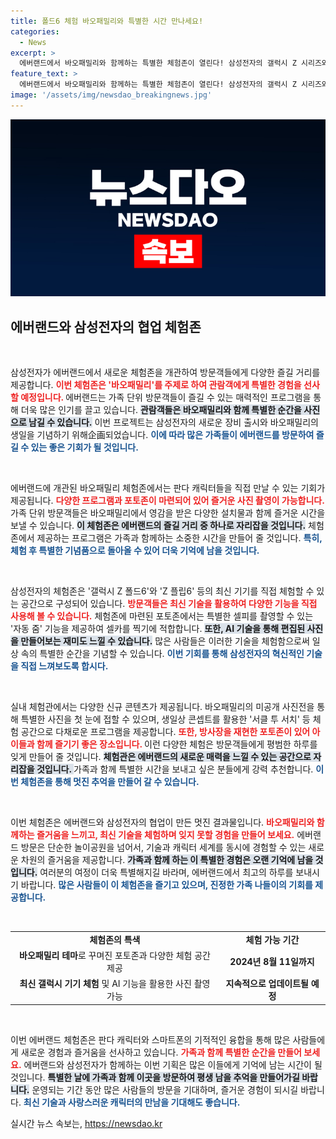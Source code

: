 ```yaml
---
title: 폴드6 체험 바오패밀리와 특별한 시간 만나세요!
categories:
  - News
excerpt: >
  에버랜드에서 바오패밀리와 함께하는 특별한 체험존이 열린다! 삼성전자의 갤럭시 Z 시리즈와 함께하는 포토존, 미공개 사진전 등 다양한 경험을 통해 색다른 추억을 만들어보세요. 8월 11일까지!
feature_text: >
  에버랜드에서 바오패밀리와 함께하는 특별한 체험존이 열린다! 삼성전자의 갤럭시 Z 시리즈와 함께하는 포토존, 미공개 사진전 등 다양한 경험을 통해 색다른 추억을 만들어보세요. 8월 11일까지!
image: '/assets/img/newsdao_breakingnews.jpg'
---
```


<p><img src="/assets/img/newsdao_breakingnews.jpg" alt="cryptoinkorea 속보" /></p>

<h2 data-ke-size="size26">에버랜드와 삼성전자의 협업 체험존</h2>

<p data-ke-size="size16">&nbsp;</p>

<p>삼성전자가 에버랜드에서 새로운 체험존을 개관하여 방문객들에게 다양한 즐길 거리를 제공합니다. <b><span style="color: #ee2323;">이번 체험존은 '바오패밀리'를 주제로 하여 관람객에게 특별한 경험을 선사할 예정입니다. </span></b> 에버랜드는 가족 단위 방문객들이 즐길 수 있는 매력적인 프로그램을 통해 더욱 많은 인기를 끌고 있습니다. <b><span style="background-color: #21538527;">관람객들은 바오패밀리와 함께 특별한 순간을 사진으로 남길 수 있습니다.</span></b> 이번 프로젝트는 삼성전자의 새로운 장비 출시와 바오패밀리의 생일을 기념하기 위해企画되었습니다. <b><span style="color: #1a5490;">이에 따라 많은 가족들이 에버랜드를 방문하여 즐길 수 있는 좋은 기회가 될 것입니다.</span></b></p>

<p data-ke-size="size16">&nbsp;</p>

<p>에버랜드에 개관된 바오패밀리 체험존에서는 판다 캐릭터들을 직접 만날 수 있는 기회가 제공됩니다. <b><span style="color: #ee2323;">다양한 프로그램과 포토존이 마련되어 있어 즐거운 사진 촬영이 가능합니다.</span></b> 가족 단위 방문객들은 바오패밀리에서 영감을 받은 다양한 설치물과 함께 즐거운 시간을 보낼 수 있습니다. <b><span style="background-color: #21538527;">이 체험존은 에버랜드의 즐길 거리 중 하나로 자리잡을 것입니다.</span></b> 체험존에서 제공하는 프로그램은 가족과 함께하는 소중한 시간을 만들어 줄 것입니다. <b><span style="color: #1a5490;">특히, 체험 후 특별한 기념품으로 돌아올 수 있어 더욱 기억에 남을 것입니다.</span></b></p>

<p data-ke-size="size16">&nbsp;</p>

<p>삼성전자의 체험존은 '갤럭시 Z 폴드6'와 'Z 플립6' 등의 최신 기기를 직접 체험할 수 있는 공간으로 구성되어 있습니다. <b><span style="color: #ee2323;">방문객들은 최신 기술을 활용하여 다양한 기능을 직접 사용해 볼 수 있습니다.</span></b> 체험존에 마련된 포토존에서는 특별한 셀피를 촬영할 수 있는 '자동 줌' 기능을 제공하여 셀카를 찍기에 적합합니다. <b><span style="background-color: #21538527;">또한, AI 기술을 통해 편집된 사진을 만들어보는 재미도 느낄 수 있습니다.</span></b> 많은 사람들은 이러한 기술을 체험함으로써 일상 속의 특별한 순간을 기념할 수 있습니다. <b><span style="color: #1a5490;">이번 기회를 통해 삼성전자의 혁신적인 기술을 직접 느껴보도록 합시다.</span></b></p>

<p data-ke-size="size16">&nbsp;</p>

<p>실내 체험관에서는 다양한 신규 콘텐츠가 제공됩니다. 바오패밀리의 미공개 사진전을 통해 특별한 사진을 첫 눈에 접할 수 있으며, 생일상 콘셉트를 활용한 '서클 투 서치' 등 체험 공간으로 다채로운 프로그램을 제공합니다. <b><span style="color: #ee2323;">또한, 방사장을 재현한 포토존이 있어 아이들과 함께 즐기기 좋은 장소입니다. </span></b> 이런 다양한 체험은 방문객들에게 평범한 하루를 잊게 만들어 줄 것입니다. <b><span style="background-color: #21538527;">체험관은 에버랜드의 새로운 매력을 느낄 수 있는 공간으로 자리잡을 것입니다. </span></b> 가족과 함께 특별한 시간을 보내고 싶은 분들에게 강력 추천합니다. <b><span style="color: #1a5490;">이번 체험존을 통해 멋진 추억을 만들어 갈 수 있습니다.</span></b></p>

<p data-ke-size="size16">&nbsp;</p>

<p>이번 체험존은 에버랜드와 삼성전자의 협업이 만든 멋진 결과물입니다. <b><span style="color: #ee2323;">바오패밀리와 함께하는 즐거움을 느끼고, 최신 기술을 체험하며 잊지 못할 경험을 만들어 보세요.</span></b> 에버랜드 방문은 단순한 놀이공원을 넘어서, 기술과 캐릭터 세계를 동시에 경험할 수 있는 새로운 차원의 즐거움을 제공합니다. <b><span style="background-color: #21538527;">가족과 함께 하는 이 특별한 경험은 오랜 기억에 남을 것입니다.</span></b> 여러분의 여정이 더욱 특별해지길 바라며, 에버랜드에서 최고의 하루를 보내시기 바랍니다. <b><span style="color: #1a5490;">많은 사람들이 이 체험존을 즐기고 있으며, 진정한 가족 나들이의 기회를 제공합니다.</span></b></p>

<p data-ke-size="size16">&nbsp;</p>

<table style="width: 100%; border-collapse: collapse;">
<tr>
<td style="text-align: center; height: 17px;"><b>체험존의 특색</b></td>
<td style="text-align: center; height: 17px;"><b>체험 가능 기간</b></td>
</tr>
<tr>
<td style="text-align: center; height: 17px;"><b>바오패밀리 테마</b>로 꾸며진 포토존과 다양한 체험 공간 제공</td>
<td style="text-align: center; height: 17px;"><b>2024년 8월 11일까지</b></td>
</tr>
<tr>
<td style="text-align: center; height: 17px;"><b>최신 갤럭시 기기 체험</b> 및 AI 기능을 활용한 사진 촬영 가능</td>
<td style="text-align: center; height: 17px;"><b>지속적으로 업데이트될 예정</b></td>
</tr>
</table>

<p data-ke-size="size16">&nbsp;</p>

<p>이번 에버랜드 체험존은 판다 캐릭터와 스마트폰의 기적적인 융합을 통해 많은 사람들에게 새로운 경험과 즐거움을 선사하고 있습니다. <b><span style="color: #ee2323;">가족과 함께 특별한 순간을 만들어 보세요.</span></b> 에버랜드와 삼성전자가 함께하는 이번 기획은 많은 이들에게 기억에 남는 시간이 될 것입니다. <b><span style="background-color: #21538527;">특별한 날에 가족과 함께 이곳을 방문하여 평생 남을 추억을 만들어가길 바랍니다.</span></b> 운영되는 기간 동안 많은 사람들의 방문을 기대하며, 즐거운 경험이 되시길 바랍니다. <b><span style="color: #1a5490;">최신 기술과 사랑스러운 캐릭터의 만남을 기대해도 좋습니다.</span></b></p>
실시간 뉴스 속보는, <a href="https://newsdao.kr" rel="dofollow">https://newsdao.kr</a>


